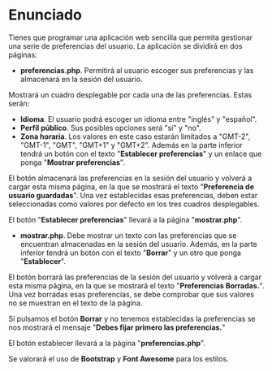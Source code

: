 # Enunciado
Tienes que programar una aplicación web sencilla que permita gestionar una serie de preferencias del usuario. La aplicación se dividirá en dos páginas:

*   **preferencias.php**. Permitirá al usuario escoger sus preferencias y las almacenará en la sesión del usuario.



Mostrará un cuadro desplegable por cada una de las preferencias. Estas serán:

*   **Idioma**. El usuario podrá escoger un idioma entre "inglés" y "español".
*   **Perfil público**. Sus posibles opciones será "sí" y "no".
*   **Zona horaria**. Los valores en este caso estarán limitados a "GMT-2", "GMT-1", "GMT", "GMT+1" y "GMT+2".
Además en la parte inferior tendrá un botón con el texto "**Establecer preferencias**" y un enlace que ponga "**Mostrar preferencias**".

El botón almacenará las preferencias en la sesión del usuario y volverá a cargar esta misma página, en la que se mostrará el texto "**Preferencia de usuario guardadas**". Una vez establecidas esas preferencias, deben estar seleccionadas como valores por defecto en los tres cuadros desplegables.



El botón "**Establecer preferencias**" llevará a la página "**mostrar.php**".

*   **mostrar.php**. Debe mostrar un texto con las preferencias que se encuentran almacenadas en la sesión del usuario. Además, en la parte inferior tendrá un botón con el texto "**Borrar**" y un otro que ponga "**Establecer**".



El botón borrará las preferencias de la sesión del usuario y volverá a cargar esta misma página, en la que se mostrará el texto "**Preferencias Borradas.**". Una vez borradas esas preferencias, se debe comprobar que sus valores no se muestran en el texto de la página.


Si pulsamos el botón **Borrar** y no tenemos establecidas la preferencias se nos mostrará el mensaje "**Debes fijar primero las preferencias.**"



El botón establecer llevará a la página "**preferencias.php**".

Se valorará el uso de **Bootstrap** y **Font Awesome** para los estilos.
